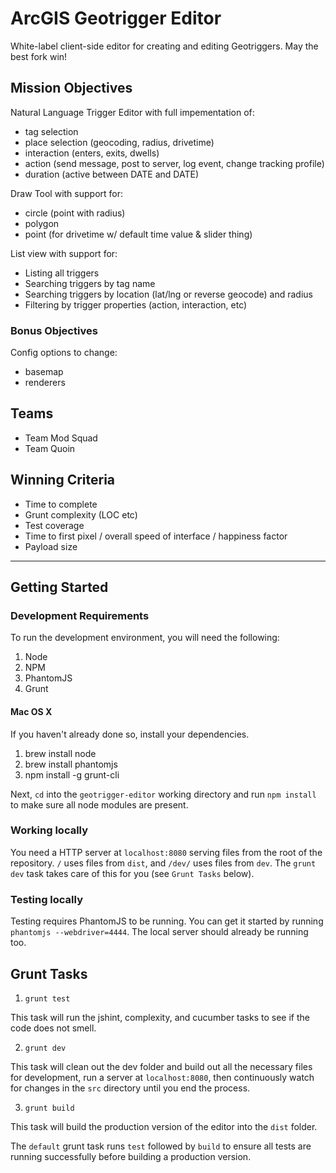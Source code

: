 # ArcGIS Geotrigger Editor

White-label client-side editor for creating and editing Geotriggers. May the best fork win!

## Mission Objectives

Natural Language Trigger Editor with full impementation of:

* tag selection
* place selection (geocoding, radius, drivetime)
* interaction (enters, exits, dwells)
* action (send message, post to server, log event, change tracking profile)
* duration (active between DATE and DATE)

Draw Tool with support for:

* circle (point with radius)
* polygon
* point (for drivetime w/ default time value & slider thing)

List view with support for:

* Listing all triggers
* Searching triggers by tag name
* Searching triggers by location (lat/lng or reverse geocode) and radius
* Filtering by trigger properties (action, interaction, etc)

### Bonus Objectives

Config options to change:

* basemap
* renderers

## Teams

* Team Mod Squad
* Team Quoin

## Winning Criteria

* Time to complete
* Grunt complexity (LOC etc)
* Test coverage
* Time to first pixel / overall speed of interface / happiness factor
* Payload size

---

## Getting Started

### Development Requirements

To run the development environment, you will need the following:

1. Node
1. NPM
1. PhantomJS
1. Grunt

#### Mac OS X

If you haven't already done so, install your dependencies.

1. brew install node
1. brew install phantomjs
1. npm install -g grunt-cli

Next, `cd` into the `geotrigger-editor` working directory and run `npm install` to make sure all node modules are present.

### Working locally

You need a HTTP server at `localhost:8080` serving files from the root of the repository. `/` uses files from `dist`, and `/dev/` uses files from `dev`. The `grunt dev` task takes care of this for you (see `Grunt Tasks` below).

### Testing locally

Testing requires PhantomJS to be running. You can get it started by running `phantomjs --webdriver=4444`. The local server should already be running too.

## Grunt Tasks

1. `grunt test`

  This task will run the jshint, complexity, and cucumber tasks to see if the code does not smell.

2. `grunt dev`

  This task will clean out the dev folder and build out all the necessary files for development, run a server at `localhost:8080`, then continuously watch for changes in the `src` directory until you end the process.

3. `grunt build`

  This task will build the production version of the editor into the `dist` folder.

The `default` grunt task runs `test` followed by `build` to ensure all tests are running successfully before building a production version.
